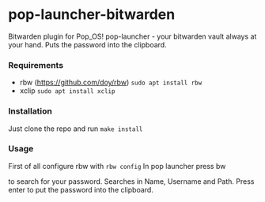 # pop-launcher-bitwarden
Bitwarden plugin for Pop_OS! pop-launcher - your bitwarden vault always at your hand. Puts the password into the clipboard.

### Requirements
  - rbw (https://github.com/doy/rbw) `sudo apt install rbw`
  - xclip `sudo apt install xclip`
  
### Installation

Just clone the repo and run `make install`
### Usage

First of all configure rbw with `rbw config`
In pop launcher press bw <search query> to search for your password. Searches in Name, Username and Path. Press enter to put the password into the clipboard.
